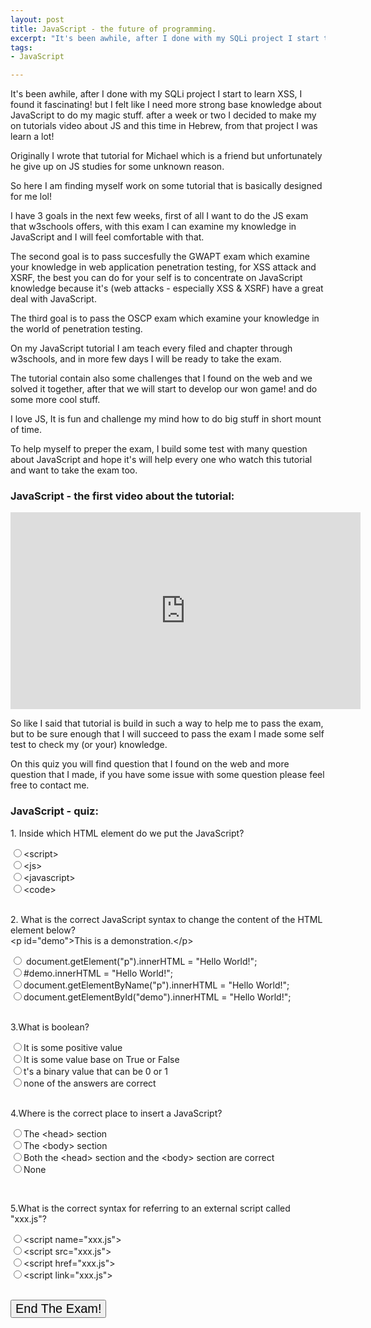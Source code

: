 ```yaml
---
layout: post
title: JavaScript - the future of programming.
excerpt: "It's been awhile, after I done with my SQLi project I start to learn XSS, I found it fascinating! but I felt like I need more strong base knowledge about JavaScript to do my magic stuff. after a week or two I decided to make my on tutorials video about JS and this time in Hebrew, from that project I was learn a lot!"
tags:
- JavaScript

---
```



It's been awhile, after I done with my SQLi project I start to learn XSS, I found it fascinating! but I felt like I need more strong base knowledge about JavaScript to do my magic stuff. after a week or two I decided to make my on tutorials video about JS and this time in Hebrew, from that project I was learn a lot!

Originally I wrote that tutorial for Michael which is a friend but unfortunately he give up on JS studies for some unknown reason.

So here I am finding myself work on some tutorial that is basically designed for me lol!

I have 3 goals in the next few weeks, first of all I want to do the JS exam that w3schools offers, with this exam I can examine my knowledge in JavaScript and I will feel comfortable with that.

The second goal is to pass succesfully the GWAPT exam which examine your knowledge in web application penetration testing, for XSS attack and XSRF, the best you can do for your self is to concentrate on JavaScript knowledge because it's (web attacks - especially XSS & XSRF) have a great deal with JavaScript.

The third goal is to pass the OSCP exam which examine your knowledge in the world of penetration testing.

On my JavaScript tutorial I am teach every filed and chapter through w3schools, and in more few days I will be ready to take the exam.

The tutorial contain also some challenges that I found on the web and we solved it together, after that we will start to develop our won game! and do some more cool stuff.

I love JS, It is fun and challenge my mind how to do big stuff in short mount of time.

To help myself to preper the exam, I build some test with many question about JavaScript and hope it's will help every one who watch this tutorial and want to take the exam too.


### JavaScript - the first video about the tutorial:

<iframe width="560" height="315" src="https://www.youtube.com/embed/2bJtEFba6zI" frameborder="0" allow="autoplay; encrypted-media" allowfullscreen></iframe>

So like I said that tutorial is build in such a way to help me to pass the exam, but to be sure enough that I will succeed to pass the exam I made some self test to check my (or your) knowledge.

On this quiz you will find question that I found on the web and more question that I made, if you have some issue with some question please feel free to contact me.

### JavaScript - quiz:

<form id="quiz" name="quiz">
<link rel="stylesheet" href="/scripts/quiz.css" />
  <p class="questions">1. Inside which HTML element do we put the JavaScript?</p>
  <input type="radio" id="mc" name="q1" value="1" />&lt;script&gt;<br />
  <input type="radio" id="mc" name="q1" value="0" />&lt;js&gt;<br />
  <input type="radio" id="mc" name="q1" value="0" />&lt;javascript&gt;<br />
  <input type="radio" id="mc" name="q1" value="0" />&lt;code&gt;<br />
  <br />

  <p class="questions">2. What is the correct JavaScript syntax to change the content of the HTML element below?
  <br />
  &lt;p id="demo"&gt;This is a demonstration.&lt;/p&gt;
  </p>
  <input type="radio" id="mc" name="q2" value="0" /> document.getElement("p").innerHTML = "Hello World!";<br />
  <input type="radio" id="mc" name="q2" value="0" />#demo.innerHTML = "Hello World!";<br />
  <input type="radio" id="mc" name="q2" value="0" />document.getElementByName("p").innerHTML = "Hello World!";<br />
  <input type="radio" id="mc" name="q2" value="1" />document.getElementById("demo").innerHTML = "Hello World!";<br /><br />


<p class = "questions">3.What is boolean?</p>
<input type="radio" id="mc" name="q3" value="0">It is some positive value<br>
<input type="radio" id="mc" name="q3" value="1">It is some value base on True or False<br>
<input type="radio" id="mc" name="q3" value="0">t's a binary value that can be 0 or 1<br>
<input type="radio" id="mc" name="q3" value="0">none of the answers are correct<br>
<br>




<p class = "questions">4.Where is the correct place to insert a JavaScript?</p>
<input type="radio" id="mc" name="q4" value="0">The &lt;head&gt; section<br>
<input type="radio" id="mc" name="q4" value="0">The &lt;body&gt; section<br>
<input type="radio" id="mc" name="q4" value="1">Both the &lt;head&gt; section and the &lt;body&gt; section are correct<br>
<input type="radio" id="mc" name="q4" value="0">None<br>




<br><p class = "questions">5.What is the correct syntax for referring to an external script called "xxx.js"?</p>
<input type="radio" id="mc" name="q5" value="0">&lt;script name="xxx.js"&gt;<br>
<input type="radio" id="mc" name="q5" value="1">&lt;script src="xxx.js"&gt;<br>
<input type="radio" id="mc" name="q5" value="0">&lt;script href="xxx.js"&gt;<br>
<input type="radio" id="mc" name="q5" value="0">&lt;script link="xxx.js"&gt;<br>




<script>function check(){var answer = document.getElementById("answer");
var correct = 0
var q1= document.quiz.q1.value;
if(q1== '1'){correct++};
var q2= document.quiz.q2.value;
if(q2== '1'){correct++};
var q3= document.quiz.q3.value;
if(q3== '1'){correct++};
var q4= document.quiz.q4.value;
if(q4== '1'){correct++};
var q5= document.quiz.q5.value;
if(q5== '1'){correct++};
answer.innerHTML='Your scor is: '+correct*100/5;
}
</script>



<br>
<input id = "button" type = "button" value = "End The Exam!" style="font-size:20px" onclick = "check();">
<p id="answer"></p>
</form>
